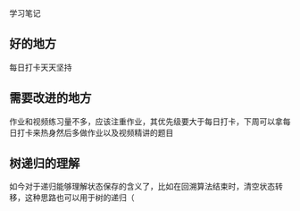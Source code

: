 学习笔记
## 好的地方
每日打卡天天坚持

## 需要改进的地方
作业和视频练习量不多，应该注重作业，其优先级要大于每日打卡，下周可以拿每日打卡来热身然后多做作业以及视频精讲的题目

## 树递归的理解
如今对于递归能够理解状态保存的含义了，比如在回溯算法结束时，清空状态转移，这种思路也可以用于树的递归（